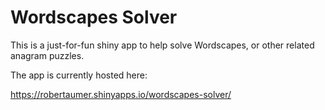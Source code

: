 Wordscapes Solver
================

This is a just-for-fun shiny app to help solve Wordscapes, or other
related anagram puzzles.

The app is currently hosted here:

<https://robertaumer.shinyapps.io/wordscapes-solver/>
